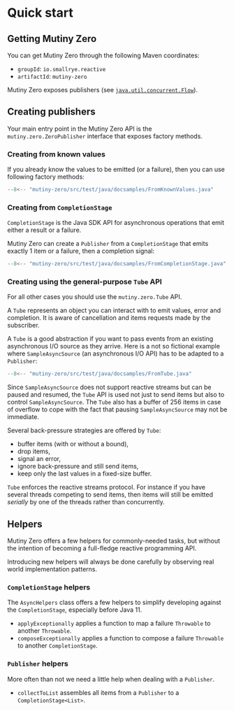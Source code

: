 # Quick start

## Getting Mutiny Zero

You can get Mutiny Zero through the following Maven coordinates:

* `groupId`: `io.smallrye.reactive`
* `artifactId`: `mutiny-zero`
  
Mutiny Zero exposes publishers (see [`java.util.concurrent.Flow`](https://docs.oracle.com/en/java/javase/11/docs/api/java.base/java/util/concurrent/Flow.html)).

## Creating publishers

Your main entry point in the Mutiny Zero API is the `mutiny.zero.ZeroPublisher` interface that exposes factory methods.

### Creating from known values

If you already know the values to be emitted (or a failure), then you can use following factory methods:

```java linenums="1"
--8<-- "mutiny-zero/src/test/java/docsamples/FromKnownValues.java"
```

### Creating from `CompletionStage`

`CompletionStage` is the Java SDK API for asynchronous operations that emit either a result or a failure.

Mutiny Zero can create a `Publisher` from a `CompletionStage` that emits exactly 1 item or a failure, then a completion signal:

```java linenums="1"
--8<-- "mutiny-zero/src/test/java/docsamples/FromCompletionStage.java"
```

### Creating using the general-purpose `Tube` API

For all other cases you should use the `mutiny.zero.Tube` API.

A `Tube` represents an object you can interact with to emit values, error and completion.
It is aware of cancellation and items requests made by the subscriber.

A `Tube` is a good abstraction if you want to pass events from an existing asynchronous I/O source as they arrive.
Here is a not so fictional example where `SampleAsyncSource` (an asynchronous I/O API) has to be adapted to a `Publisher`:

```java linenums="1"
--8<-- "mutiny-zero/src/test/java/docsamples/FromTube.java"
```

Since `SampleAsyncSource` does not support reactive streams but can be paused and resumed, the `Tube` API is used not just to send items but also to control `SampleAsyncSource`.
The `Tube` also has a buffer of 256 items in case of overflow to cope with the fact that pausing `SampleAsyncSource` may not be immediate.

Several back-pressure strategies are offered by `Tube`:

* buffer items (with or without a bound),
* drop items,
* signal an error,
* ignore back-pressure and still send items,
* keep only the last values in a fixed-size buffer.

`Tube` enforces the reactive streams protocol.
For instance if you have several threads competing to send items, then items will still be emitted _serially_ by one of the threads rather than concurrently.

## Helpers

Mutiny Zero offers a few helpers for commonly-needed tasks, but without the intention of becoming a full-fledge reactive programming API.

Introducing new helpers will always be done carefully by observing real world implementation patterns.

### `CompletionStage` helpers

The `AsyncHelpers` class offers a few helpers to simplify developing against the `CompletionStage`, especially before Java 11.

* `applyExceptionally` applies a function to map a failure `Throwable` to another `Throwable`.
* `composeExceptionally` applies a function to compose a failure `Throwable` to another `CompletionStage`.

### `Publisher` helpers

More often than not we need a little help when dealing with a `Publisher`.

* `collectToList` assembles all items from a `Publisher` to a `CompletionStage<List>`. 
